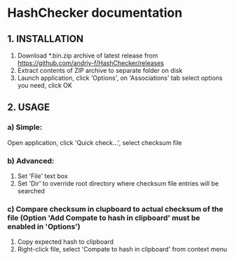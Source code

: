 # HashChecker documentation

## 1. INSTALLATION

1.  Download \*.bin.zip archive of latest release from https://github.com/andriy-f/HashChecker/releases
1.  Extract contents of ZIP archive to separate folder on disk
1.  Launch application, click 'Options', on 'Associations' tab select options you need, click OK

## 2. USAGE

### a) Simple:

Open application, click 'Quick check...', select checksum file
    
### b) Advanced:

1.  Set 'File' text box    
1.  Set 'Dir' to override root directory where checksum file entries will be searched
    
### c) Compare checksum in clupboard to actual checksum of the file (Option 'Add Compate to hash in clipboard' must be enabled in 'Options')

1.  Copy expected hash to clipboard    
1.  Right-click file, select 'Compate to hash in clipboard' from context menu
